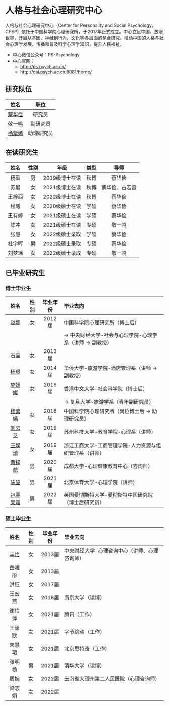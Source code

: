 # 人格与社会心理研究中心

人格与社会心理研究中心（Center for Personality and Social Psychology，CPSP）依托于中国科学院心理研究所，于2017年正式成立。中心立足中国、放眼世界，开展从基因、神经到行为、文化等各层面的整合研究，推动中国的人格与社会心理学发展，传播和普及科学心理学知识，提升人民福祉。

- 中心微信公众号：PS-Psychology
- 中心官网：
  + http://ps.psych.ac.cn/
  + http://cai.psych.ac.cn:8081/home/

## 研究队伍

|姓名|职位|
| :-: | :-: |
|[蔡华俭](http://sourcedb.psych.cas.cn/cn/psychexpert/201005/t20100510_2842443.html)|研究员|
|[敬一鸣](http://sourcedb.psych.cas.cn/cn/psychexpert/202109/t20210901_6179139.html)|副研究员|
|[杨紫嫣](http://www.psych.cas.cn/yjdw/zhuyan/zhuyanwy/202110/t20211015_6222956.html)|助理研究员|

## 在读研究生

|姓名|性别|年级|类型|导师|
| :-: | :-: | :-: | :-: | :-: |
|杨盈|男|2019级博士在读|秋博|蔡华俭|
|苏展|女|2021级博士在读|秋博|蔡华俭、古若雷|
|王梓西|女|2022级博士在读|秋博|蔡华俭|
|程曦|女|2020级硕士在读|学硕|蔡华俭|
|王有婷|女|2021级硕士在读|学硕|蔡华俭|
|陈冲|女|2021级硕士在读|专硕|敬一鸣|
|张慧|女|2022级硕士录取|学硕|蔡华俭|
|杜宇晖|男|2022级硕士录取|专硕|蔡华俭|
|刘梦瑶|女|2022级硕士录取|专硕|敬一鸣|

## 已毕业研究生

### 博士毕业生

|姓名|性别|毕业年份|毕业去向|
| :-: | :-: | :-: | :- |
|[赵娜](http://ssp.cufe.edu.cn/info/1126/4046.htm)|女|2012届|中国科学院心理研究所（博士后）|
||||→ 中央财经大学-社会与心理学院-心理学系（讲师 → 副教授）|
|石晶|女|2013届||
|[杨璟](https://lyxy.hqu.edu.cn/info/1175/8108.htm)|女|2014届|华侨大学-旅游学院-酒店管理系（讲师 → 副教授）|
|[施媛媛](http://tourism.fudan.edu.cn/6576/list.htm)|女|2016届|香港中文大学-社会科学院（博士后）|
||||→ 复旦大学-旅游学系（青年副研究员）|
|[杨紫嫣](http://www.psych.cas.cn/yjdw/zhuyan/zhuyanwy/202110/t20211015_6222956.html)|女|2018届|中国科学院心理研究所（岗位博士后 → 助理研究员）|
|[刘云芝](http://jyxy.usts.edu.cn/info/1093/2078.htm)|女|2019届|苏州科技大学-教育学院-心理系（讲师）|
|[王娱琦](https://gsgl.zjsu.edu.cn/2021/0601/c103a74503/page.htm)|女|2019届|浙江工商大学-工商管理学院-人力资源与组织管理系（讲师）|
|[黄梓航](https://xlzhx.cdu.edu.cn/info/1014/1654.htm)|男|2020届|成都大学-心理健康教育中心（咨询师）|
|[陈鋆](https://psy.bsu.edu.cn/szdw/js2/f432fdc97d374b3f89a3256afa1fcf60.htm)|男|2021届|北京体育大学-心理学院（讲师）|
|[包寒吴霜](https://psychbruce.github.io/)|男|2022届|英国曼彻斯特大学-曼彻斯特中国研究院（博士后研究员）|

### 硕士毕业生

|姓名|性别|毕业年份|毕业去向|
| :-: | :-: | :-: | :- |
|[丰怡](http://xinli.cufe.edu.cn/info/1023/1504.htm)|女|2013届|中央财经大学-心理咨询中心（讲师、心理咨询师）|
|岳曦彤|女|2013届||
|洪钰|女|2017届||
|王宏燕|女|2018届|南京大学（读博）|
|谢怡萍|女|2021届|腾讯（工作）|
|王潇欧|女|2021届|字节跳动（工作）|
|朱慧珺|女|2021届|北京思特奇（工作）|
|张明杨|男|2021届|清华大学（读博）|
|周婉|女|2022届|云南省大理州第二人民医院（心理咨询师）|
|梁志娟|女|2022届||
